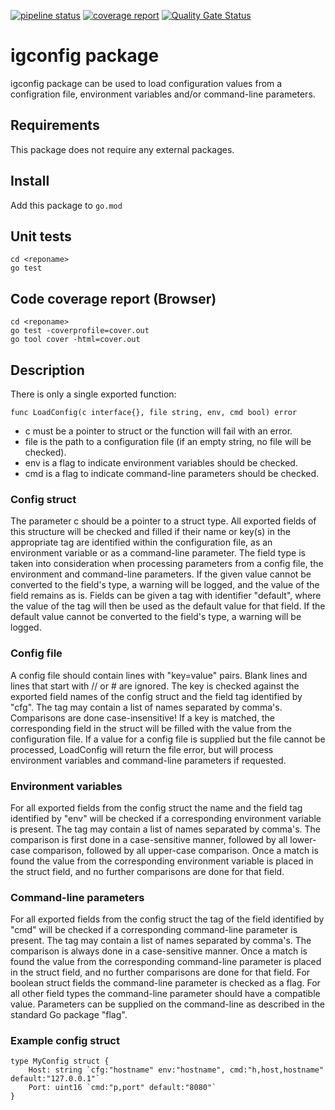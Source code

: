[![pipeline status](https://gitlab.test.igdcs.com/finops/utils/basics/igconfig/badges/master/pipeline.svg)](https://gitlab.test.igdcs.com/finops/utils/basics/igconfig/commits/master)
[![coverage report](https://gitlab.test.igdcs.com/finops/utils/basics/igconfig/badges/master/coverage.svg)](https://gitlab.test.igdcs.com/finops/utils/basics/igconfig/commits/master)
[![Quality Gate Status](https://am2vm2329.test.igdcs.com/api/project_badges/measure?project=util%2Figconfig&metric=alert_status)](https://am2vm2329.test.igdcs.com/dashboard?id=util%2Figconfig)

# igconfig package

igconfig package can be used to load configuration values from a configration file,
environment variables and/or command-line parameters.

## Requirements
This package does not require any external packages.

## Install
Add this package to `go.mod`

## Unit tests
```
cd <reponame>
go test
```

## Code coverage report (Browser)
```
cd <reponame>
go test -coverprofile=cover.out
go tool cover -html=cover.out
```

## Description
There is only a single exported function:
```
func LoadConfig(c interface{}, file string, env, cmd bool) error
```
- c must be a pointer to struct or the function will fail with an error.
- file is the path to a configuration file (if an empty string, no file will be checked).
- env is a flag to indicate environment variables should be checked.
- cmd is a flag to indicate command-line parameters should be checked.

### Config struct
The parameter c should be a pointer to a struct type.
All exported fields of this structure will be checked and filled if their name or key(s) in
the appropriate tag are identified within the configuration file, as an environment variable
or as a command-line parameter.
The field type is taken into consideration when processing parameters from a config file,
the environment and command-line parameters.
If the given value cannot be converted to the field's type, a warning will be logged,
and the value of the field remains as is.
Fields can be given a tag with identifier "default", where the value of the tag will then be
used as the default value for that field. If the default value cannot be converted to the
field's type, a warning will be logged.

### Config file
A config file should contain lines with "key=value" pairs.
Blank lines and lines that start with // or # are ignored.
The key is checked against the exported field names of the config struct and the field tag
identified by "cfg". The tag may contain a list of names separated by comma's.
Comparisons are done case-insensitive! 
If a key is matched, the corresponding field in the struct will be filled with the value
from the configuration file.
If a value for a config file is supplied but the file cannot be processed, LoadConfig will
return the file error, but will process environment variables and command-line parameters
if requested.

### Environment variables
For all exported fields from the config struct the name and the field tag identified by "env"
will be checked if a corresponding environment variable is present. The tag may contain
a list of names separated by comma's. The comparison is first done in a case-sensitive manner,
followed by all lower-case comparison, followed by all upper-case comparison.
Once a match is found the value from the corresponding environment variable is placed
in the struct field, and no further comparisons are done for that field.

### Command-line parameters
For all exported fields from the config struct the tag of the field identified by "cmd"
will be checked if a corresponding command-line parameter is present. The tag may contain
a list of names separated by comma's. The comparison is always done in a case-sensitive manner.
Once a match is found the value from the corresponding command-line parameter is placed
in the struct field, and no further comparisons are done for that field.
For boolean struct fields the command-line parameter is checked as a flag.
For all other field types the command-line parameter should have a compatible value.
Parameters can be supplied on the command-line as described in the standard Go package "flag".

### Example config struct
```
type MyConfig struct {
    Host: string `cfg:"hostname" env:"hostname", cmd:"h,host,hostname" default:"127.0.0.1"`
    Port: uint16 `cmd:"p,port" default:"8080"`
}
```

